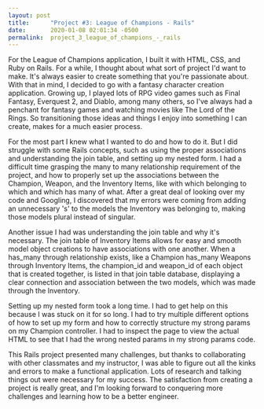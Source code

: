 ```yaml
---
layout: post
title:      "Project #3: League of Champions - Rails"
date:       2020-01-08 02:01:34 -0500
permalink:  project_3_league_of_champions_-_rails
---
```



For the League of Champions application, I built it with HTML, CSS, and Ruby on Rails. For a while, I thought about what sort of project I'd want to make. It's always easier to create something that you're passionate about. With that in mind, I decided to go with a fantasy character creation application. Growing up, I played lots of RPG video games such as Final Fantasy, Everquest 2, and Diablo, among many others, so I've always had a penchant for fantasy games and watching movies like The Lord of the Rings. So transitioning those ideas and things I enjoy into something I can create, makes for a much easier process. 

For the most part I knew what I wanted to do and how to do it. But I did struggle with some Rails concepts, such as using the proper associations and understanding the join table, and setting up my nested form. I had a difficult time grasping the many to many relationship requirement of the project, and how to properly set up the associations between the Champion, Weapon, and the Inventory Items, like with which belonging to which and which has many of what. After a great deal of looking over my code and Googling, I discovered that my errors were coming from adding an unnecessary 's' to the models the Inventory was belonging to, making those models plural instead of singular. 

Another issue I had was understanding the join table and why it's necessary. The join table of Inventory Items allows for easy and smooth model object creations to have associations with one another. When a has_many through relationship exists, like a Champion has_many Weapons through Inventory Items, the champion_id and weapon_id of each object that is created together, is listed in that join table database, displaying a clear connection and association between the two models, which was made through the Inventory. 

Setting up my nested form took a long time. I had to get help on this because I was stuck on it for so long. I had to try multiple different options of how to set up my form and how to correctly structure my strong params on my Champion controller. I had to inspect the page to view the actual HTML to see that I had the wrong nested params in my strong params code. 

This Rails project presented many challenges, but thanks to collaborating with other classmates and my instructor, I was able to figure out all the kinks and errors to make a functional application. Lots of research and talking things out were necessary for my success. The satisfaction from creating a project is really great, and I'm looking forward to conquering more challenges and learning how to be a better engineer. 
